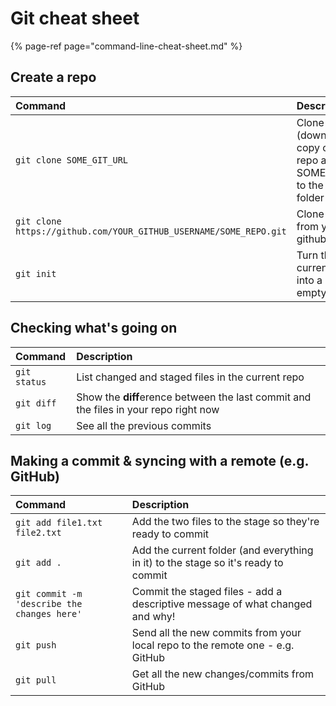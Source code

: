 # Git cheat sheet

{% page-ref page="command-line-cheat-sheet.md" %}

## Create a repo

| Command | Description |
| :--- | :--- |
| `git clone SOME_GIT_URL` | Clone \(download a copy of\) the repo at SOME\_GIT\_URL to the current folder |
| `git clone https://github.com/YOUR_GITHUB_USERNAME/SOME_REPO.git` | Clone a repo from your github account |
| `git init` | Turn the current folder into a new empty git repo |

## Checking what's going on

| Command | Description |
| :--- | :--- |
| `git status` | List changed and staged files in the current repo |
| `git diff` | Show the **diff**erence between the last commit and the files in your repo right now |
| `git log` | See all the previous commits |

## Making a commit & syncing with a remote \(e.g. GitHub\)

| Command | Description |
| :--- | :--- |
| `git add file1.txt file2.txt` | Add the two files to the stage so they're ready to commit |
| `git add .` | Add the current folder \(and everything in it\) to the stage so it's ready to commit |
| `git commit -m 'describe the changes here'` | Commit the staged files - add a descriptive message of what changed and why! |
| `git push` | Send all the new commits from your local repo to the remote one - e.g. GitHub |
| `git pull` | Get all the new changes/commits from GitHub |



